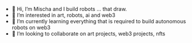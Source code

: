 - 👋 Hi, I’m Mischa and I build robots ... that draw.
- 👀 I’m interested in art, robots, ai and web3
- 🌱 I’m currently learning everything that is required to build autonomous robots on web3
- 💞️ I’m looking to collaborate on art projects, web3 projects, nfts
